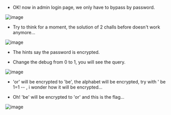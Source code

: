 - OK! now in admin login page, we only have to bypass by password.

![image](https://github.com/user-attachments/assets/46b06f6e-52d6-42a2-85b1-f0afd8ab672c)

- Try to think for a moment, the solution of 2 challs before doesn't work anymore...

![image](https://github.com/user-attachments/assets/6f8b706b-5aa0-41c0-ae66-7c1cd94ab2de)

- The hints say the password is encrypted.

- Change the debug from 0 to 1, you will see the query.

![image](https://github.com/user-attachments/assets/c9708e86-89d4-42e9-9929-ac86935e3a00)

- 'or' will be encrypted to 'be', the alphabet will be encrypted, try with ' be 1=1 --  , i wonder how it will be encrypted...

- Oh! 'be' will be encrypted to 'or' and this is the flag...

![image](https://github.com/user-attachments/assets/757fe9f2-6c82-46db-ba86-3cddb6dd8d04)
